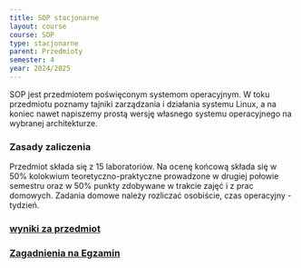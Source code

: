 ```yaml
---
title: SOP stacjonarne
layout: course
course: SOP
type: stacjonarne
parent: Przedmioty
semester: 4
year: 2024/2025
---
```


SOP jest przedmiotem poświęconym systemom operacyjnym. W toku przedmiotu poznamy tajniki zarządzania i działania systemu Linux, a na koniec nawet napiszemy prostą wersję własnego systemu operacyjnego na wybranej architekturze. 

### Zasady zaliczenia
Przedmiot składa się z 15 laboratoriów. Na ocenę końcową składa się w 50% kolokwium teoretyczno-praktyczne prowadzone w drugiej połowie semestru oraz w 50% punkty zdobywane w trakcie zajęć i z prac domowych. Zadania domowe należy rozliczać osobiście, czas operacyjny - tydzień.

### [wyniki za przedmiot](../../../wynikiSOP/)

### [Zagadnienia na Egzamin](../../../egzSOP/)